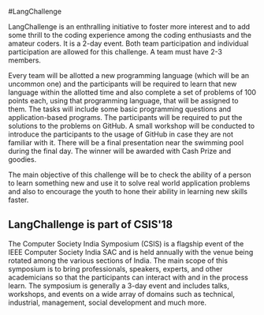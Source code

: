 #LangChallenge

LangChallenge is an enthralling initiative to foster more interest and to add some thrill to the coding experience among the coding enthusiasts and the amateur coders. It is a 2-day event. Both team participation and individual participation are allowed for this challenge. A team must have 2-3 members. 

Every team will be allotted a new programming language (which will be an uncommon one) and the participants will be required to learn that new language within the allotted time and also complete a set of problems of 100 points each, using that programming language, that will be assigned to them. The tasks will include some basic programming questions and application-based programs. The participants will be required to put the solutions to the problems on GitHub. A small workshop will be conducted to introduce the participants to the usage of GitHub in case they are not familiar with it. There will be a final presentation near the swimming pool during the final day. The winner will be awarded with Cash Prize and goodies. 

The main objective of this challenge will be to check the ability of a person to learn something new and use it to solve real world application problems and also to encourage the youth to hone their ability in learning new skills faster.  

## LangChallenge is part of CSIS'18

The Computer Society India Symposium (CSIS) is a flagship event of the IEEE Computer Society India SAC and is held annually with the venue being rotated among the various sections of India. The main scope of this symposium is to bring professionals, speakers, experts, and other academicians so that the participants can interact with and in the process learn. The symposium is generally a 3-day event and includes talks, workshops, and events on a wide array of domains such as technical, industrial, management, social development and much more. 



  <!-- Compiled and minified CSS -->
  <link rel="stylesheet" href="https://cdnjs.cloudflare.com/ajax/libs/materialize/0.100.2/css/materialize.min.css">